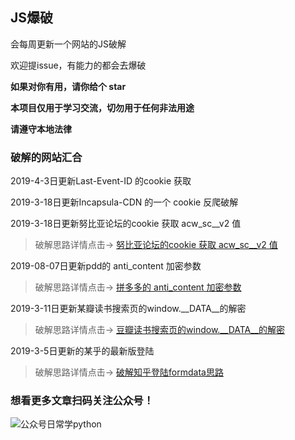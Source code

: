 ## JS爆破
会每周更新一个网站的JS破解

 欢迎提issue，有能力的都会去爆破

**如果对你有用，请你给个 star**

**本项目仅用于学习交流，切勿用于任何非法用途**

**请遵守本地法律**


### 破解的网站汇合

2019-4-3日更新Last-Event-ID 的cookie 获取

2019-3-18日更新Incapsula-CDN 的一个 cookie 反爬破解

2019-3-18日更新努比亚论坛的cookie 获取 acw_sc__v2 值 
>破解思路详情点击→ [努比亚论坛的cookie 获取 acw_sc__v2 值](https://mp.weixin.qq.com/s/MLjyLP-z8OYBgg48gj-pDA)

2019-08-07日更新pdd的 anti_content 加密参数
>破解思路详情点击→ [拼多多的 anti_content 加密参数](https://sergiojune.com/2019/03/26/pinduoduo_anti_content/)

2019-3-11日更新某瓣读书搜索页的window.__DATA__的解密
>破解思路详情点击→ [豆瓣读书搜索页的window.__DATA__的解密](https://mp.weixin.qq.com/s/2mpu_oY2-M0wcLvf1eU7Sw)



2019-3-5日更新的某乎的最新版登陆
>破解思路详情点击→ [破解知乎登陆formdata思路](https://mp.weixin.qq.com/s?__biz=MzU0NzY0NzQyNw==&mid=2247484776&idx=1&sn=875c2decbf41b215ae2d564432ea89e6&chksm=fb4a7fc4cc3df6d2046eaaabed115e18daa4208eefccc0e86e3b02b073432e231cf0bd87cdad&xtrack=1&scene=0&subscene=131&clicktime=1550805130&ascene=7&devicetype=android-28&version=27000339&nettype=3gnet&abtest_cookie=BAABAAoACwATABQABAAjlx4AV5keAJuZHgC%2BmR4AAAA%3D&lang=zh_CN&pass_ticket=YqYmHd0L6YmpuL4aq8hBnCoz0L7z4HuCi%2Bz%2F3%2FMWqK0gkaAAXWiQ3%2BEzUhNZc%2BmD&wx_header=1)


### 想看更多文章扫码关注公众号！
![公众号日常学python](https://user-gold-cdn.xitu.io/2019/2/22/169130346d926dc7?imageView2/0/w/1280/h/960/format/webp/ignore-error/1)
